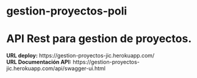 # gestion-proyectos-poli
<h1>API Rest para gestion de proyectos.</h1>
<strong>URL deploy:</strong> https://gestion-proyectos-jic.herokuapp.com/ <br>
<strong>URL Documentación API:</strong> https://gestion-proyectos-jic.herokuapp.com/api/swagger-ui.html<br>


